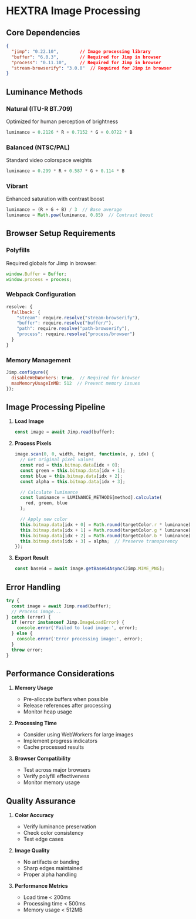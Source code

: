 # HEXTRA Image Processing

## Core Dependencies
```json
{
  "jimp": "0.22.10",        // Image processing library
  "buffer": "6.0.3",        // Required for Jimp in browser
  "process": "0.11.10",     // Required for Jimp in browser
  "stream-browserify": "3.0.0"  // Required for Jimp in browser
}
```

## Luminance Methods

### Natural (ITU-R BT.709)
Optimized for human perception of brightness
```javascript
luminance = 0.2126 * R + 0.7152 * G + 0.0722 * B
```

### Balanced (NTSC/PAL)
Standard video colorspace weights
```javascript
luminance = 0.299 * R + 0.587 * G + 0.114 * B
```

### Vibrant
Enhanced saturation with contrast boost
```javascript
luminance = (R + G + B) / 3  // Base average
luminance = Math.pow(luminance, 0.85)  // Contrast boost
```

## Browser Setup Requirements

### Polyfills
Required globals for Jimp in browser:
```javascript
window.Buffer = Buffer;
window.process = process;
```

### Webpack Configuration
```javascript
resolve: {
  fallback: {
    "stream": require.resolve("stream-browserify"),
    "buffer": require.resolve("buffer/"),
    "path": require.resolve("path-browserify"),
    "process": require.resolve("process/browser")
  }
}
```

### Memory Management
```javascript
Jimp.configure({
  disableWebWorkers: true,  // Required for browser
  maxMemoryUsageInMB: 512  // Prevent memory issues
});
```

## Image Processing Pipeline

1. **Load Image**
   ```javascript
   const image = await Jimp.read(buffer);
   ```

2. **Process Pixels**
   ```javascript
   image.scan(0, 0, width, height, function(x, y, idx) {
     // Get original pixel values
     const red = this.bitmap.data[idx + 0];
     const green = this.bitmap.data[idx + 1];
     const blue = this.bitmap.data[idx + 2];
     const alpha = this.bitmap.data[idx + 3];

     // Calculate luminance
     const luminance = LUMINANCE_METHODS[method].calculate(
       red, green, blue
     );

     // Apply new color
     this.bitmap.data[idx + 0] = Math.round(targetColor.r * luminance);
     this.bitmap.data[idx + 1] = Math.round(targetColor.g * luminance);
     this.bitmap.data[idx + 2] = Math.round(targetColor.b * luminance);
     this.bitmap.data[idx + 3] = alpha;  // Preserve transparency
   });
   ```

3. **Export Result**
   ```javascript
   const base64 = await image.getBase64Async(Jimp.MIME_PNG);
   ```

## Error Handling

```javascript
try {
  const image = await Jimp.read(buffer);
  // Process image...
} catch (error) {
  if (error instanceof Jimp.ImageLoadError) {
    console.error('Failed to load image:', error);
  } else {
    console.error('Error processing image:', error);
  }
  throw error;
}
```

## Performance Considerations

1. **Memory Usage**
   - Pre-allocate buffers when possible
   - Release references after processing
   - Monitor heap usage

2. **Processing Time**
   - Consider using WebWorkers for large images
   - Implement progress indicators
   - Cache processed results

3. **Browser Compatibility**
   - Test across major browsers
   - Verify polyfill effectiveness
   - Monitor memory usage

## Quality Assurance

1. **Color Accuracy**
   - Verify luminance preservation
   - Check color consistency
   - Test edge cases

2. **Image Quality**
   - No artifacts or banding
   - Sharp edges maintained
   - Proper alpha handling

3. **Performance Metrics**
   - Load time < 200ms
   - Processing time < 500ms
   - Memory usage < 512MB
